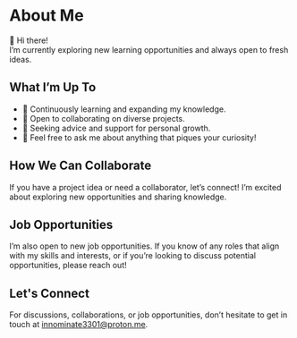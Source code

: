 # About Me

👋 Hi there!  
I’m currently exploring new learning opportunities and always open to fresh ideas.

## What I’m Up To

- 🌱 Continuously learning and expanding my knowledge.
- 🤝 Open to collaborating on diverse projects.
- 🤔 Seeking advice and support for personal growth.
- 💬 Feel free to ask me about anything that piques your curiosity!

## How We Can Collaborate

If you have a project idea or need a collaborator, let’s connect! I’m excited about exploring new opportunities and sharing knowledge.

## Job Opportunities

I’m also open to new job opportunities. If you know of any roles that align with my skills and interests, or if you’re looking to discuss potential opportunities, please reach out!

## Let's Connect

For discussions, collaborations, or job opportunities, don’t hesitate to get in touch at [innominate3301@proton.me](mailto:innominate3301@proton.me).
